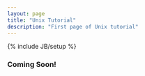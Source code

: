 ```yaml
---
layout: page
title: "Unix Tutorial"
description: "First page of Unix tutorial"
---
```

{% include JB/setup %}

### Coming Soon!
